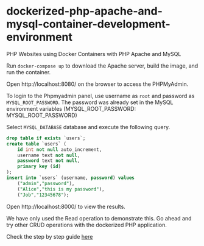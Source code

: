 # dockerized-php-apache-and-mysql-container-development-environment
PHP Websites using Docker Containers with PHP Apache and MySQL

Run `docker-compose up` to download the Apache server, build the image, and run the container.

Open http://localhost:8080/ on the browser to access the PHPMyAdmin.

To login to the Phpmyadmin panel, use username as `root` and password as `MYSQL_ROOT_PASSWORD`. The password was already set in the MySQL environment variables (MYSQL_ROOT_PASSWORD: MYSQL_ROOT_PASSWORD)

Select `MYSQL_DATABASE` database and execute the following query.

```sql
drop table if exists `users`;
create table `users` (
    id int not null auto_increment,
    username text not null,
    password text not null,
    primary key (id)
);
insert into `users` (username, password) values
    ("admin","password"),
    ("Alice","this is my password"),
    ("Job","12345678");
```

Open  http://localhost:8000/ to view the results.

We have only used the Read operation to demonstrate this. Go ahead and try other CRUD operations with the dockerized PHP application.

Check the step by step guide [here](https://www.section.io/engineering-education/dockerized-php-apache-and-mysql-container-development-environment/)
